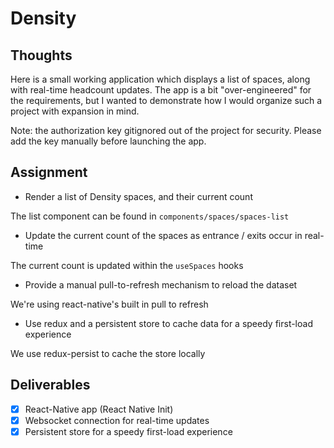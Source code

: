 # Density

## Thoughts
 
Here is a small working application which displays a list of spaces, along with real-time headcount updates. The app is a bit "over-engineered" for the requirements, but I wanted to demonstrate how I would organize such a project with expansion in mind.

Note: the authorization key gitignored out of the project for security. Please add the key manually before launching the app.
## Assignment

- Render a list of Density spaces, and their current count

The list component can be found in `components/spaces/spaces-list`
- Update the current count of the spaces as entrance / exits occur in real-time

The current count is updated within the `useSpaces` hooks
- Provide a manual pull-to-refresh mechanism to reload the dataset

We're using react-native's built in pull to refresh
- Use redux and a persistent store to cache data for a speedy first-load experience

We use redux-persist to cache the store locally

## Deliverables

- [x] React-Native app (React Native Init)
- [x] Websocket connection for real-time updates
- [x] Persistent store for a speedy first-load experience
